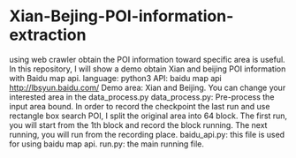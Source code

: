 # Xian-Bejing-POI-information-extraction
using web crawler obtain the POI information toward specific area is useful. In this repository, I will show a demo obtain Xian and beijing POI information with Baidu map api.
  language: python3
  API: baidu map api http://lbsyun.baidu.com/
  Demo area: Xian and Beijing. You can change your interested area in the data_process.py
  data_process.py: Pre-process the input area bound. In order to record the checkpoint the last run and use rectangle box search POI, I split the original area into 64 block. The first run, you will start from the 1th block and record the block running. The next running, you will run from the recording place.
  baidu_api.py: this file is used for using baidu map api.
  run.py: the main running file.
